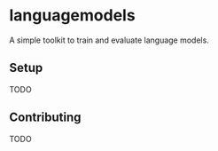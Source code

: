 # languagemodels

A simple toolkit to train and evaluate language models.

## Setup

TODO

## Contributing

TODO